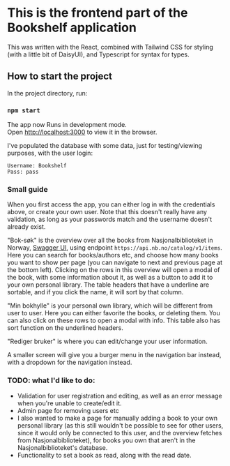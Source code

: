 # This is the frontend part of the Bookshelf application
This was written with the React, combined with Tailwind CSS for styling (with a little bit of DaisyUI), and Typescript for syntax for types.

## How to start the project
In the project directory, run:
### `npm start`

The app now Runs in development mode.\
Open [http://localhost:3000](http://localhost:3000) to view it in the browser.

I've populated the database with some data, just for testing/viewing purposes, with the user login:
```
Username: Bookshelf
Pass: pass
```

### Small guide
When you first access the app, you can either log in with the credentials above, or create your own user. Note that this doesn't really have any validation, as long as your passwords match and the username doesn't already exist.

"Bok-søk" is the overview over all the books from Nasjonalbiblioteket in Norway, [Swagger UI](https://api.nb.no/), using endpoint ```https://api.nb.no/catalog/v1/items```. Here you can search for books/authors etc, and choose how many books you want to show per page (you can navigate to next and previous page at the bottom left). Clicking on the rows in this overview will open a modal of the book, with some information about it, as well as a button to add it to your own personal library. The table headers that have a underline are sortable, and if you click the name, it will sort by that column.

"Min bokhylle" is your personal own library, which will be different from user to user. Here you can either favorite the books, or deleting them. You can also click on these rows to open a modal with info. This table also has sort function on the underlined headers.

"Rediger bruker" is where you can edit/change your user information.

A smaller screen will give you a burger menu in the navigation bar instead, with a dropdown for the navigation instead.

### TODO: what I'd like to do:
- Validation for user registration and editing, as well as an error message when you're unable to create/edit it.
- Admin page for removing users etc
- I also wanted to make a page for manually adding a book to your own personal library (as this still wouldn't be possible to see for other users, since it would only be connected to this user, and the overview fetches from Nasjonalbiblioteket), for books you own that aren't in the Nasjonalbiblioteket's database.
- Functionality to set a book as read, along with the read date.
